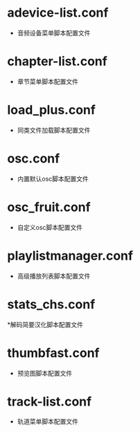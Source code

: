 # adevice-list.conf
* 音频设备菜单脚本配置文件

# chapter-list.conf
* 章节菜单脚本配置文件

# load_plus.conf
* 同类文件加载脚本配置文件

# osc.conf
* 内置默认osc脚本配置文件

# osc_fruit.conf
* 自定义osc脚本配置文件

# playlistmanager.conf
* 高级播放列表脚本配置文件

# stats_chs.conf
*解码简要汉化脚本配置文件

# thumbfast.conf
* 预览图脚本配置文件

# track-list.conf
* 轨道菜单脚本配置文件
